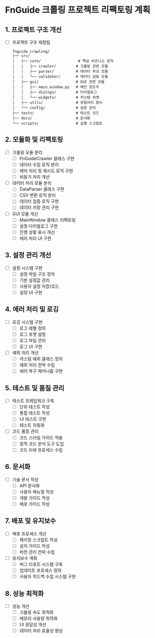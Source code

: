 # FnGuide 크롤링 프로젝트 리팩토링 계획

## 1. 프로젝트 구조 개선
- [ ] 프로젝트 구조 재정립
    ```
    fnguide_crawling/
    ├── src/
    │   ├── core/                 # 핵심 비즈니스 로직
    │   │   ├── crawler/         # 크롤링 관련 모듈
    │   │   ├── parser/          # 데이터 파싱 모듈
    │   │   └── validator/       # 데이터 검증 모듈
    │   ├── gui/                 # GUI 관련 모듈
    │   │   ├── main_window.py   # 메인 윈도우
    │   │   ├── dialogs/         # 다이얼로그
    │   │   └── widgets/         # 커스텀 위젯
    │   ├── utils/               # 유틸리티 함수
    │   └── config/              # 설정 관리
    ├── tests/                   # 테스트 코드
    ├── docs/                    # 문서화
    └── scripts/                 # 실행 스크립트
    ```

## 2. 모듈화 및 리팩토링
- [ ] 크롤링 모듈 분리
    - [ ] FnGuideCrawler 클래스 구현
    - [ ] 데이터 수집 로직 분리
    - [ ] 에러 처리 및 재시도 로직 구현
    - [ ] 비동기 처리 개선

- [ ] 데이터 처리 모듈 분리
    - [ ] DataParser 클래스 구현
    - [ ] CSV 변환 로직 분리
    - [ ] 데이터 검증 로직 구현
    - [ ] 데이터 저장 관리 구현

- [ ] GUI 모듈 개선
    - [ ] MainWindow 클래스 리팩토링
    - [ ] 설정 다이얼로그 구현
    - [ ] 진행 상황 표시 개선
    - [ ] 에러 처리 UI 구현

## 3. 설정 관리 개선
- [ ] 설정 시스템 구현
    - [ ] 설정 파일 구조 정의
    - [ ] 기본 설정값 관리
    - [ ] 사용자 설정 저장/로드
    - [ ] 설정 UI 구현

## 4. 에러 처리 및 로깅
- [ ] 로깅 시스템 구현
    - [ ] 로그 레벨 정의
    - [ ] 로그 포맷 설정
    - [ ] 로그 파일 관리
    - [ ] 로그 UI 구현

- [ ] 예외 처리 개선
    - [ ] 커스텀 예외 클래스 정의
    - [ ] 예외 처리 전략 수립
    - [ ] 에러 복구 메커니즘 구현

## 5. 테스트 및 품질 관리
- [ ] 테스트 프레임워크 구축
    - [ ] 단위 테스트 작성
    - [ ] 통합 테스트 작성
    - [ ] UI 테스트 구현
    - [ ] 테스트 자동화

- [ ] 코드 품질 관리
    - [ ] 코드 스타일 가이드 적용
    - [ ] 정적 코드 분석 도구 도입
    - [ ] 코드 리뷰 프로세스 수립

## 6. 문서화
- [ ] 기술 문서 작성
    - [ ] API 문서화
    - [ ] 사용자 매뉴얼 작성
    - [ ] 개발 가이드 작성
    - [ ] 배포 가이드 작성

## 7. 배포 및 유지보수
- [ ] 배포 프로세스 개선
    - [ ] 패키징 스크립트 작성
    - [ ] 설치 가이드 작성
    - [ ] 버전 관리 전략 수립

- [ ] 유지보수 계획
    - [ ] 버그 리포트 시스템 구축
    - [ ] 업데이트 프로세스 정의
    - [ ] 사용자 피드백 수집 시스템 구현

## 8. 성능 최적화
- [ ] 성능 개선
    - [ ] 크롤링 속도 최적화
    - [ ] 메모리 사용량 최적화
    - [ ] UI 응답성 개선
    - [ ] 데이터 처리 효율성 향상
